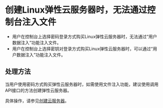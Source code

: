 # 创建Linux弹性云服务器时，无法通过控制台注入文件<a name="ZH-CN_TOPIC_0105232062"></a>

-   用户在控制台上选择密码登录方式购买Linux弹性云服务器时，无法通过“用户数据注入”功能注入文件。
-   用户在控制台上选择密钥对登录方式购买Linux弹性云服务器时，可以通过“用户数据注入”功能注入文件。

## 处理方法<a name="zh-cn_topic_0105231959_section1336514131691"></a>

当用户使用密码方式购买弹性云服务器时，如需使用文件注入功能，建议使用调用API接口的方法创建弹性云服务器。

具体操作，请参见[创建云服务器](https://support.huaweicloud.com/api-ecs/zh-cn_topic_0020212668.html)。

